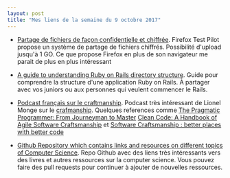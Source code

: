 ```yaml
---
layout: post
title: "Mes liens de la semaine du 9 octobre 2017"
---
```


* [Partage de fichiers de façon confidentielle et chiffrée](https://send.firefox.com). Firefox Test Pilot propose un système de partage de fichiers chiffrés. Possibilité d'upload jusqu'à 1 GO. Ce que propose Firefox en plus de son navigateur me parait de plus en plus intéressant

* [A guide to understanding Ruby on Rails directory structure](https://github.com/jwipeout/rails-directory-structure-guide). Guide pour comprendre la structure d'une application Ruby on Rails. À partager avec vos juniors ou aux personnes qui veulent commencer le Rails.

* [Podcast français sur le craftmanship](http://lionelmonge.com/le-software-craftsmanship-elever-le-niveau/). Podcast très intéressant de Lionel Monge sur le [crafmanship](https://fr.wikipedia.org/wiki/Software_craftsmanship). Quelques references comme [The Pragmatic Programmer: From Journeyman to Master](http://amzn.to/2ygSv0P) [Clean Code: A Handbook of Agile Software Craftsmanship](http://amzn.to/2wU20PJ) et [Software Craftsmanship : better places with better code](http://www.octo.com/fr/publications/20-culture-code)

* [Github Repository which contains links and resources on different topics of Computer Science](https://github.com/vicky002/AlgoWiki). Repo Github avec des liens très intéressants vers des livres et autres ressources sur la computer science. Vous pouvez faire des pull requests pour continuer à ajouter de nouvelles ressources.

